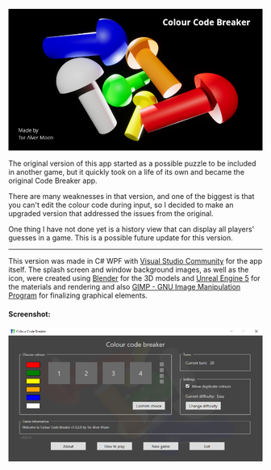 ![Colour Code Breaker](ColourCodeBreaker/SplashScreen.png)

The original version of this app started as a possible puzzle to be included in another game, but it quickly took on a life of its own and became the original Code Breaker app.

There are many weaknesses in that version, and one of the biggest is that you can't edit the colour code during input, so I decided to make an upgraded version that addressed the issues from the original.

One thing I have not done yet is a history view that can display all players' guesses in a game. This is a possible future update for this version.

---

This version was made in C# WPF with [Visual Studio Community](https://visualstudio.microsoft.com/) for the app itself. The splash screen and window background images, as well as the icon, were created using [Blender](https://www.blender.org/) for the 3D models and [Unreal Engine 5](https://www.unrealengine.com/) for the materials and rendering and also [GIMP - GNU Image Manipulation Program](https://www.gimp.org) for finalizing graphical elements.

#### Screenshot:
![screenshot](doc/screenshot.png)
